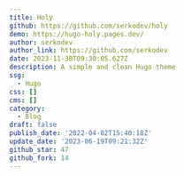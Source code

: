 ```yaml
---
title: Holy
github: https://github.com/serkodev/holy
demo: https://hugo-holy.pages.dev/
author: serkodev
author_link: https://github.com/serkodev
date: 2023-11-30T09:30:05.627Z
description: A simple and clean Hugo theme
ssg:
  - Hugo
css: []
cms: []
category:
  - Blog
draft: false
publish_date: '2022-04-02T15:40:18Z'
update_date: '2023-06-19T09:21:32Z'
github_star: 47
github_fork: 14
---
```


